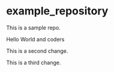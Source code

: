 # example_repository
This is a sample repo.

Hello World and coders

This is a second change.

This is a third change.